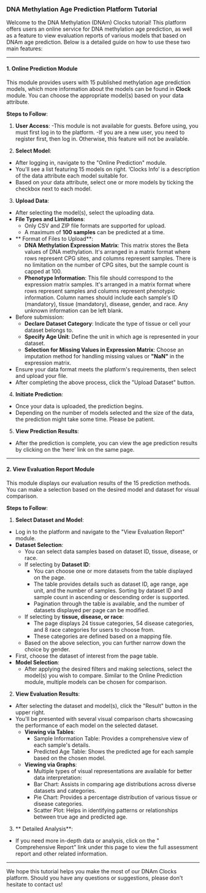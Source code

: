### DNA Methylation Age Prediction Platform Tutorial

Welcome to the DNA Methylation (DNAm) Clocks tutorial! This platform offers users an online service for DNA methylation age prediction, as well as a feature to view evaluation reports of various models that based on DNAm age prediction. Below is a detailed guide on how to use these two main features:

---

#### 1. Online Prediction Module

This module provides users with 15 published methylation age prediction models, which more information about the models can be found in **Clock** module. You can choose the appropriate model(s) based on your data attribute.

**Steps to Follow**:

1. **User Access**: 
  -This module is not available for guests. Before using, you must first log in to the platform.
  -If you are a new user, you need to register first, then log in. Otherwise, this feature will not be available.

2. **Select Model**: 
  - After logging in, navigate to the "Online Prediction" module.
  - You'll see a list featuring 15 models on right. ‘Clocks Info’ is a description of the data attribute each model suitable for.
  - Based on your data attribute, select one or more models by ticking the checkbox next to each model.

3. **Upload Data**: 
  - After selecting the model(s), select the uploading data.
  - **File Types and Limitations**:
    - Only CSV and ZIP file formats are supported for upload.
    - A maximum of **100 samples** can be predicted at a time.
  - ** Format of Files to Upload**:
    - **DNA Methylation Expression Matrix**: This matrix stores the Beta values of DNA methylation. It's arranged in a matrix format where rows represent CPG sites, and columns represent samples. There is no limitation on the number of CPG sites, but the sample count is capped at 100.
    - **Phenotype Information**: This file should correspond to the expression matrix samples. It's arranged in a matrix format where rows represent samples and columns represent phenotypic information. Column names should include each sample's ID (mandatory), tissue (mandatory), disease, gender, and race. Any unknown information can be left blank.
  - Before submission:
    - **Declare Dataset Category**: Indicate the type of tissue or cell your dataset belongs to.
    - **Specify Age Unit**: Define the unit in which age is represented in your dataset.
    - **Selection for Missing Values in Expression Matrix**: Choose an imputation method for handling missing values or **"NaN"** in the expression matrix.
  - Ensure your data format meets the platform's requirements, then select and upload your file.
  - After completing the above process, click the "Upload Dataset" button.

4. **Initiate Prediction**: 
  - Once your data is uploaded, the prediction begins.
  - Depending on the number of models selected and the size of the data, the prediction might take some time. Please be patient.

5. **View Prediction Results**: 
  - After the prediction is complete, you can view the age prediction results by clicking on the ‘here’ link on the same page.

---

#### 2. View Evaluation Report Module

This module displays our evaluation results of the 15 prediction methods. You can make a selection based on the desired model and dataset for visual comparison.

**Steps to Follow**:

1. **Select Dataset and Model**: 
  - Log in to the platform and navigate to the "View Evaluation Report" module.
  - **Dataset Selection**:
    - You can select data samples based on dataset ID, tissue, disease, or race. 
    - If selecting by **Dataset ID**: 
      - You can choose one or more datasets from the table displayed on the page.
      - The table provides details such as dataset ID, age range, age unit, and the number of samples. Sorting by dataset ID and sample count in ascending or descending order is supported.
      - Pagination through the table is available, and the number of datasets displayed per page can be modified.
    - If selecting by **tissue, disease, or race**:
      - The page displays 24 tissue categories, 54 disease categories, and 8 race categories for users to choose from.
      - These categories are defined based on a mapping file.
    - Based on the above selection, you can further narrow down the choice by gender.
  - First, choose the dataset of interest from the page table.
  - **Model Selection**:
    - After applying the desired filters and making selections, select the model(s) you wish to compare. Similar to the Online Prediction module, multiple models can be chosen for comparison.

2. **View Evaluation Results**:
  - After selecting the dataset and model(s), click the "Result" button in the upper right.
  - You'll be presented with several visual comparison charts showcasing the performance of each model on the selected dataset. 
    - **Viewing via Tables**:
      - Sample Information Table: Provides a comprehensive view of each sample's details.
      - Predicted Age Table: Shows the predicted age for each sample based on the chosen model.
    - **Viewing via Graphs**:
      - Multiple types of visual representations are available for better data interpretation:
      - Bar Chart: Assists in comparing age distributions across diverse datasets and categories.
      - Pie Chart: Provides a percentage distribution of various tissue or disease categories.
      - Scatter Plot: Helps in identifying patterns or relationships between true age and predicted age.

3. ** Detailed Analysis**: 
  - If you need more in-depth data or analysis, click on the " Comprehensive Report" link under this page to view the full assessment report and other related information.

---

We hope this tutorial helps you make the most of our DNAm Clocks platform. Should you have any questions or suggestions, please don't hesitate to contact us!
